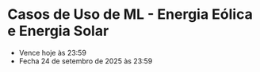 # Casos de Uso de ML - Energia Eólica e Energia Solar

- Vence hoje às 23:59
- Fecha 24 de setembro de 2025 às 23:59
